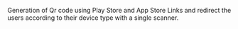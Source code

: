 Generation of Qr code using Play Store and App Store Links and redirect the users according to their device type with a single scanner.


